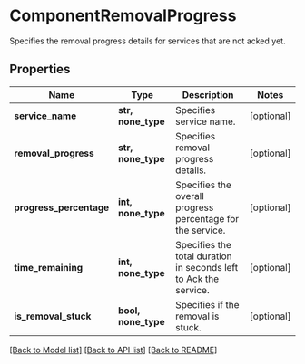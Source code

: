 # ComponentRemovalProgress

Specifies the removal progress details for services that are not acked yet.

## Properties
Name | Type | Description | Notes
------------ | ------------- | ------------- | -------------
**service_name** | **str, none_type** | Specifies service name. | [optional] 
**removal_progress** | **str, none_type** | Specifies removal progress details. | [optional] 
**progress_percentage** | **int, none_type** | Specifies the overall progress percentage for the service. | [optional] 
**time_remaining** | **int, none_type** | Specifies the total duration in seconds left to Ack the service. | [optional] 
**is_removal_stuck** | **bool, none_type** | Specifies if the removal is stuck. | [optional] 

[[Back to Model list]](../README.md#documentation-for-models) [[Back to API list]](../README.md#documentation-for-api-endpoints) [[Back to README]](../README.md)



